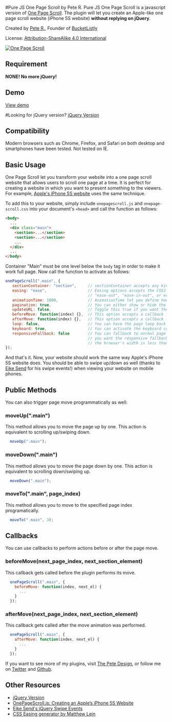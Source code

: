 #Pure JS One Page Scroll by Pete R.
Pure JS One Page Scroll is a javascript version of [One Page Scroll](https://github.com/peachananr/onepage-scroll). The plugin will let you create an Apple-like one page scroll website (iPhone 5S website) **without replying on jQuery**.

Created by [Pete R.](http://www.thepetedesign.com), Founder of [BucketListly](http://www.bucketlistly.com)

License: [Attribution-ShareAlike 4.0 International](http://creativecommons.org/licenses/by-sa/4.0/deed.en_US)

[![One Page Scroll](http://www.thepetedesign.com/images/purejs_onepage_scroll_image.png "One Page Scroll")](http://www.thepetedesign.com/demos/purejs_onepage_scroll_demo.html)

## Requirement
**NONE! No more jQuery!**

## Demo
[View demo](http://www.thepetedesign.com/demos/purejs_onepage_scroll_demo.html)

#Looking for jQuery version?
[jQuery Version](http://www.thepetedesign.com/demos/onepage_scroll_demo.html)

## Compatibility
Modern browsers such as Chrome, Firefox, and Safari on both desktop and smartphones have been tested. Not tested on IE.

## Basic Usage
One Page Scroll let you transform your website into a one page scroll website that allows users to scroll one page at a time. It is perfect for creating a website in which you want to present something to the viewers. For example, [Apple's iPhone 5S website](http://www.apple.com/iphone-5s/) uses the same technique.


To add this to your website, simply include `onepagescroll.js` and `onepage-scroll.css` into your document's `<head>` and call the function as follows:

````html
<body>
  ...
  <div class="main">
    <section>...</section>
    <section>...</section>
    ...
  </div>
  ...
</body>
````
Container "Main" must be one level below the `body` tag in order to make it work full page. Now call the function to activate as follows:
 
````javascript
onePageScroll(".main", {
   sectionContainer: "section",     // sectionContainer accepts any kind of selector in case you don't want to use section
   easing: "ease",                  // Easing options accepts the CSS3 easing animation such "ease", "linear", "ease-in", 
                                    // "ease-out", "ease-in-out", or even cubic bezier value such as "cubic-bezier(0.175, 0.885, 0.420, 1.310)"
   animationTime: 1000,             // AnimationTime let you define how long each section takes to animate
   pagination: true,                // You can either show or hide the pagination. Toggle true for show, false for hide.
   updateURL: false,                // Toggle this true if you want the URL to be updated automatically when the user scroll to each page.
   beforeMove: function(index) {},  // This option accepts a callback function. The function will be called before the page moves.
   afterMove: function(index) {},   // This option accepts a callback function. The function will be called after the page moves.
   loop: false,                     // You can have the page loop back to the top/bottom when the user navigates at up/down on the first/last page.
   keyboard: true,                  // You can activate the keyboard controls
   responsiveFallback: false        // You can fallback to normal page scroll by defining the width of the browser in which
                                    // you want the responsive fallback to be triggered. For example, set this to 600 and whenever 
                                    // the browser's width is less than 600, the fallback will kick in.
});
````
And that's it. Now, your website should work the same way Apple's iPhone 5S website does. You should be able to swipe up/down as well (thanks to [Eike Send](https://github.com/eikes) for his swipe events!) when viewing your website on mobile phones.

## Public Methods
You can also trigger page move programmatically as well:

### moveUp(".main")
This method allows you to move the page up by one. This action is equivalent to scrolling up/swiping down.

````javascript
  moveUp(".main");
````

### moveDown(".main")
This method allows you to move the page down by one. This action is equivalent to scrolling down/swiping up.

````javascript
  moveDown(".main");
````

### moveTo(".main", page_index)
This method allows you to move to the specified page index programatically.

````javascript
  moveTo(".main", 3);
````

## Callbacks
You can use callbacks to perform actions before or after the page move.

### beforeMove(next_page_index, next_section_element)
This callback gets called before the plugin performs its move.

````javascript
  onePageScroll(".main", {
    beforeMove: function(index, next_el) {
      ...
    }
  });
````

### afterMove(next_page_index, next_section_element)
This callback gets called after the move animation was performed.

````javascript
  onePageScroll(".main", {
    afterMove: function(index, next_el) {
      ...
    }
  });
````

If you want to see more of my plugins, visit [The Pete Design](http://www.thepetedesign.com/#design), or follow me on [Twitter](http://www.twitter.com/peachananr) and [Github](http://www.github.com/peachananr).

## Other Resources
- [jQuery Version](http://www.thepetedesign.com/demos/onepage_scroll_demo.html)
- [OnePageScroll.js: Creating an Apple’s iPhone 5S Website](http://www.onextrapixel.com/2013/09/18/onepagescroll-js-creating-an-apples-iphone-5s-website/)
- [Eike Send's jQuery Swipe Events](https://github.com/eikes/jquery.swipe-events.js)
- [CSS Easing generator by Matthew Lein](http://matthewlein.com/ceaser/)